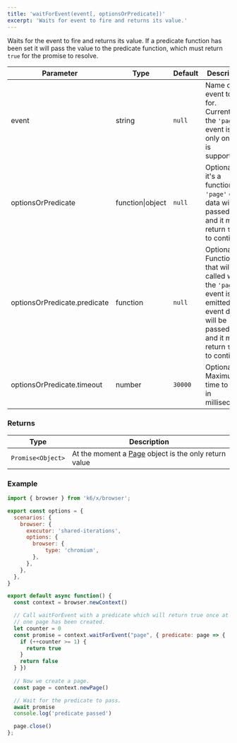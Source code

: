 ```yaml
---
title: 'waitForEvent(event[, optionsOrPredicate])'
excerpt: 'Waits for event to fire and returns its value.'
---
```


Waits for the event to fire and returns its value. If a predicate function has been set it will pass the value to the predicate function, which must return `true` for the promise to resolve.

<TableWithNestedRows>

| Parameter                    | Type             | Default | Description                                                                                                                                           |
|------------------------------|------------------|---------|-------------------------------------------------------------------------------------------------------------------------------------------------------|
| event                        | string           | `null`  | Name of event to wait for. Currently the `'page'` event is the only one that is supported.                                                            |
| optionsOrPredicate           | function\|object | `null`  | Optional. If it's a function, the `'page'` event data will be passed to it and it must return `true` to continue.                                     |
| optionsOrPredicate.predicate | function         | `null`  | Optional. Function that will be called when the `'page'` event is emitted. The event data will be passed to it and it must return `true` to continue. |
| optionsOrPredicate.timeout   | number           | `30000` | Optional. Maximum time to wait in milliseconds.                                                                                                       |

</TableWithNestedRows>

### Returns

| Type               | Description                                                                                           |
|--------------------|-------------------------------------------------------------------------------------------------------|
| `Promise<Object>` | At the moment a [Page](/javascript-api/k6-experimental/browser/page/) object is the only return value |

### Example

<CodeGroup labels={[]}>

```javascript
import { browser } from 'k6/x/browser';

export const options = {
  scenarios: {
    browser: {
      executor: 'shared-iterations',
      options: {
        browser: {
            type: 'chromium',
        },
      },
    },
  },
}

export default async function() {
  const context = browser.newContext()

  // Call waitForEvent with a predicate which will return true once at least
  // one page has been created.
  let counter = 0
  const promise = context.waitForEvent("page", { predicate: page => {
    if (++counter >= 1) {
      return true
    }
    return false
  } })
  
  // Now we create a page.
  const page = context.newPage()

  // Wait for the predicate to pass.
  await promise
  console.log('predicate passed')

  page.close()
};

```

</CodeGroup>

